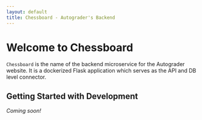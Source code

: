 ```yaml
---
layout: default
title: Chessboard - Autograder's Backend
---
```


# Welcome to Chessboard

`Chessboard` is the name of the backend microservice for the Autograder website.
It is a dockerized Flask application which serves as the API and DB level connector.

## Getting Started with Development
*Coming soon!*
